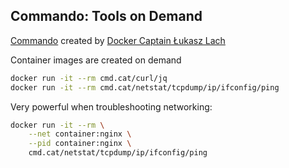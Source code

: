## Commando: Tools on Demand

[Commando](https://github.com/lukaszlach/commando) created by [Docker Captain Łukasz Lach](https://www.docker.com/captains/%C5%82ukasz-lach)

Container images are created on demand

```bash
docker run -it --rm cmd.cat/curl/jq
docker run -it --rm cmd.cat/netstat/tcpdump/ip/ifconfig/ping
```

Very powerful when troubleshooting networking:

```bash
docker run -it --rm \
    --net container:nginx \
    --pid container:nginx \
    cmd.cat/netstat/tcpdump/ip/ifconfig/ping
```